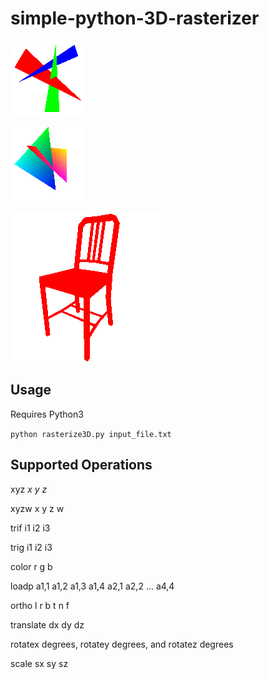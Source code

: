 # simple-python-3D-rasterizer

![](https://raw.githubusercontent.com/frostdpr/simple-python-3D-rasterizer/master/output/depth.png)

![](https://raw.githubusercontent.com/frostdpr/simple-python-3D-rasterizer/master/output/trig.png)

![](https://raw.githubusercontent.com/frostdpr/simple-python-3D-rasterizer/master/output/flatnormals.png)


## Usage

Requires Python3

`python rasterize3D.py input_file.txt`

## Supported Operations

xyz *x y z*

xyzw x y z w

trif i1 i2 i3

trig i1 i2 i3

color r g b

loadp a1,1 a1,2 a1,3 a1,4 a2,1 a2,2 … a4,4

ortho l r b t n f

translate dx dy dz

rotatex degrees, rotatey degrees, and rotatez degrees

scale sx sy sz
